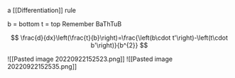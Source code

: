 a [[Differentiation]] rule

b = bottom
t = top
Remember BaThTuB

$$
\frac{d}{dx}\left(\frac{t}{b}\right)=\frac{\left(b\cdot t'\right)-\left(t\cdot b'\right)}{b^{2}}
$$

![[Pasted image 20220922152523.png]]
![[Pasted image 20220922152535.png]]
